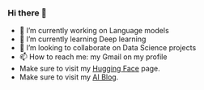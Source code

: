 ### Hi there 👋

- 🔭 I’m currently working on Language models
- 🌱 I’m currently learning Deep learning
- 👯 I’m looking to collaborate on Data Science projects
- 📫 How to reach me: my Gmail on my profile
- Make sure to visit my [Hugging Face](https://huggingface.co/HamidRezaAttar) page.
- Make sure to visit my [AI Blog](https://hamidrezaattar.github.io/blog/).
